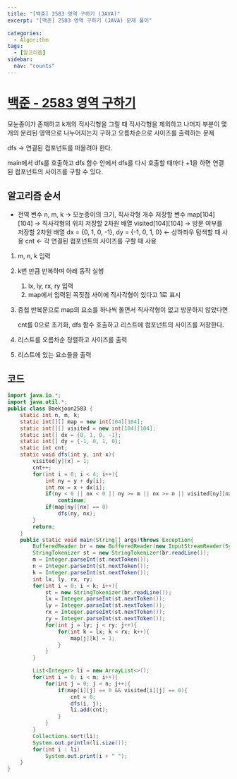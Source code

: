 ```yaml
---
title: "[백준] 2583 영역 구하기 (JAVA)"
excerpt: "[백준] 2583 영역 구하기 (JAVA) 문제 풀이"

categories:
  - Algorithm
tags:
  - [알고리즘]
sidebar:
  nav: "counts"
---
```


# [백준 - 2583 영역 구하기](https://www.acmicpc.net/problem/2583)

모눈종이가 존재하고 k개의 직사각형을 그릴 때 직사각형을 제외하고 나머지 부분이 몇 개의 분리된 영역으로 나누어지는지 구하고 오름차순으로 사이즈를 출력하는 문제

dfs → 연결된 컴포넌트를 떠올려야 한다.

main에서 dfs를 호출하고 dfs 함수 안에서 dfs를 다시 호출할 때마다 +1을 하면 연결된 컴포넌트의 사이즈를 구할 수 있다.

## 알고리즘 순서

- 전역 변수
  n, m, k → 모눈종이의 크기, 직사각형 개수 저장할 변수
  map[104][104] → 직사각형의 위치 저장할 2차원 배열
  visited[104][104] → 방문 여부를 저장할 2차원 배열
  dx = {0, 1, 0, -1}, dy = {-1, 0, 1, 0} ← 상하좌우 탐색할 때 사용
  cnt ← 각 연결된 컴포넌트의 사이즈를 구할 때 사용

1. m, n, k 입력
2. k번 만큼 반복하며 아래 동작 실행
   1. lx, ly, rx, ry 입력
   2. map에서 입력된 꼭짓점 사이에 직사각형이 있다고 1로 표시
3. 중첩 반복문으로 map의 요소를 하나씩 돌면서 직사각형이 없고 방문하지 않았다면

   cnt를 0으로 초기화, dfs 함수 호출하고 리스트에 컴포넌트의 사이즈를 저장한다.

4. 리스트를 오름차순 정렬하고 사이즈를 출력
5. 리스트에 있는 요소들을 출력

## 코드

```java
import java.io.*;
import java.util.*;
public class Baekjoon2583 {
    static int n, m, k;
    static int[][] map = new int[104][104];
    static int[][] visited = new int[104][104];
    static int[] dx = {0, 1, 0, -1};
    static int[] dy = {-1, 0, 1, 0};
    static int cnt;
    static void dfs(int y, int x){
        visited[y][x] = 1;
        cnt++;
        for(int i = 0; i < 4; i++){
            int ny = y + dy[i];
            int nx = x + dx[i];
            if(ny < 0 || nx < 0 || ny >= m || nx >= n || visited[ny][nx] == 1)
                continue;
            if(map[ny][nx] == 0)
                dfs(ny, nx);
        }
        return;
    }
    public static void main(String[] args)throws Exception{
        BufferedReader br = new BufferedReader(new InputStreamReader(System.in));
        StringTokenizer st = new StringTokenizer(br.readLine());
        m = Integer.parseInt(st.nextToken());
        n = Integer.parseInt(st.nextToken());
        k = Integer.parseInt(st.nextToken());
        int lx, ly, rx, ry;
        for(int i = 0; i < k; i++){
            st = new StringTokenizer(br.readLine());
            lx = Integer.parseInt(st.nextToken());
            ly = Integer.parseInt(st.nextToken());
            rx = Integer.parseInt(st.nextToken());
            ry = Integer.parseInt(st.nextToken());
            for(int j = ly; j < ry; j++){
                for(int k = lx; k < rx; k++){
                    map[j][k] = 1;
                }
            }
        }

        List<Integer> li = new ArrayList<>();
        for(int i = 0; i < m; i++){
            for(int j = 0; j < n; j++){
                if(map[i][j] == 0 && visited[i][j] == 0){
                    cnt = 0;
                    dfs(i, j);
                    li.add(cnt);
                }
            }
        }
        Collections.sort(li);
        System.out.println(li.size());
        for(int i : li)
            System.out.print(i + " ");
    }
}
```
